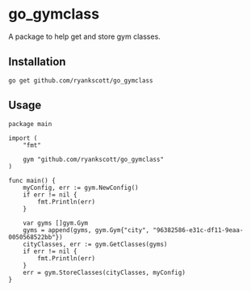# go_gymclass
A package to help get and store gym classes.

## Installation
```go get github.com/ryankscott/go_gymclass```


## Usage

```
package main

import (
	"fmt"

	gym "github.com/ryankscott/go_gymclass"
)

func main() {
	myConfig, err := gym.NewConfig()
	if err != nil {
		fmt.Println(err)
	}

	var gyms []gym.Gym
	gyms = append(gyms, gym.Gym{"city", "96382586-e31c-df11-9eaa-0050568522bb"})
	cityClasses, err := gym.GetClasses(gyms)
	if err != nil {
		fmt.Println(err)
	}
	err = gym.StoreClasses(cityClasses, myConfig)
}
```
